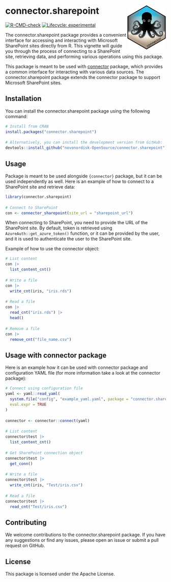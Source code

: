 
<!-- README.md is generated from README.Rmd. Please edit that file -->

# connector.sharepoint <a href="https://novonordisk-opensource.github.io/connector.sharepoint"><img src="man/figures/logo.png" align="right" height="138" alt="connector.sharepoint website" /></a>

<!-- badges: start -->

[![R-CMD-check](https://github.com/novonordisk-OpenSource/connector.sharepoint/actions/workflows/check_and_co.yaml/badge.svg)](https://github.com/novonordisk-OpenSource/connector.sharepoint/actions/workflows/check_and_co.yaml)
[![Lifecycle:
experimental](https://img.shields.io/badge/lifecycle-experimental-orange.svg)](https://lifecycle.r-lib.org/articles/stages.html#experimental)
<!-- badges: end -->

The connector.sharepoint package provides a convenient interface for
accessing and interacting with Microsoft SharePoint sites directly from
R. This vignette will guide you through the process of connecting to a
SharePoint site, retrieving data, and performing various operations
using this package.

This package is meant to be used with
[connector](https://github.com/novonordisk-OpenSource/connector)
package, which provides a common interface for interacting with various
data sources. The connector.sharepoint package extends the connector
package to support Microsoft SharePoint sites.

## Installation

You can install the connector.sharepoint package using the following
command:

``` r
# Install from CRAN
install.packages("connector.sharepoint")

# Alternatively, you can install the development version from GitHub:
devtools::install_github("novonordisk-OpenSource/connector.sharepoint")
```

## Usage

Package is meant to be used alongside `{connector}` package, but it can
be used independently as well. Here is an example of how to connect to a
SharePoint site and retrieve data:

``` r
library(connector.sharepoint)

# Connect to SharePoint
con <- connector_sharepoint(site_url = "sharepoint_url")
```

When connecting to SharePoint, you need to provide the URL of the
SharePoint site. By default, token is retrieved using
`AzureAuth::get_azure_token()` function, or it can be provided by the
user, and it is used to authenticate the user to the SharePoint site.

Example of how to use the connector object:

``` r
# List content
con |>
  list_content_cnt()

# Write a file
con |>
  write_cnt(iris, "iris.rds")

# Read a file
con |>
  read_cnt("iris.rds") |>
  head()

# Remove a file
con |>
  remove_cnt("file_name.csv")
```

## Usage with connector package

Here is an example how it can be used with connector package and
configuration YAML file (for more information take a look at the
connector package):

``` r
# Connect using configuration file
yaml <- yaml::read_yaml(
  system.file("config", "example_yaml.yaml", package = "connector.sharepoint"),
  eval.expr = TRUE
)

connector <- connector::connect(yaml)

# List content
connector$test |>
  list_content_cnt()

# Get SharePoint connection object
connector$test |>
  get_conn()

# Write a file
connector$test |>
  write_cnt(iris, "Test/iris.csv")

# Read a file
connector$test |>
  read_cnt("Test/iris.csv")
```

## Contributing

We welcome contributions to the connector.sharepoint package. If you
have any suggestions or find any issues, please open an issue or submit
a pull request on GitHub.

## License

This package is licensed under the Apache License.
